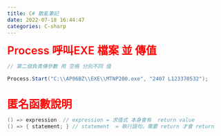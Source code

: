 ```yaml
---
title: C# 散亂筆記
date: 2022-07-18 16:44:47
categories: C-sharp
---
```


<span style="color:red; font-size:25px; font-weight:600">
	Process 呼叫EXE 檔案 並 傳值 
</span>

```C#
// 第二個負責傳參數 用 空格 分別不同 值

Process.Start("C:\\AP06BZ\\EXE\\MTNP200.exe", "2407 L123370532");

```

<br>

<span style="color:red; font-size:25px; font-weight:600">
	匿名函數說明
</span>

```C#
() => expression  // expression = 求值式 本身會有  return value
() => { statement; } // statement  = 執行語句，需要 return 才會 return
```
